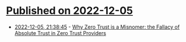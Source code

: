 # [Published on 2022-12-05](index.md)

* [2022-12-05, 21:38:45](https://lobste.rs/s/hx6lg0/why_zero_trust_is_misnomer_fallacy) - [Why Zero Trust is a Misnomer: the Fallacy of Absolute Trust in Zero Trust Providers](https://invisv.com/articles/zerotrust.html)
